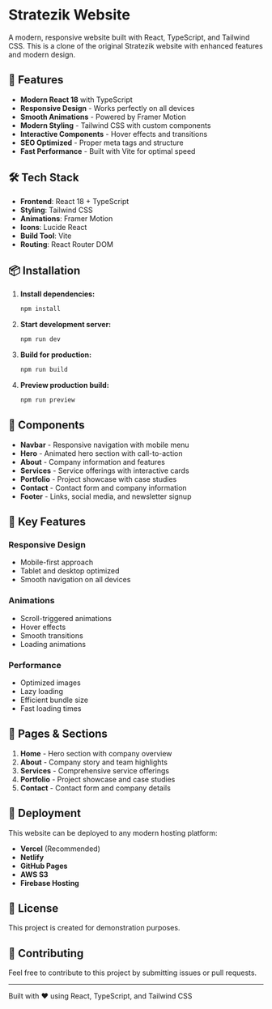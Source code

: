 # Stratezik Website

A modern, responsive website built with React, TypeScript, and Tailwind CSS. This is a clone of the original Stratezik website with enhanced features and modern design.

## 🚀 Features

- **Modern React 18** with TypeScript
- **Responsive Design** - Works perfectly on all devices
- **Smooth Animations** - Powered by Framer Motion
- **Modern Styling** - Tailwind CSS with custom components
- **Interactive Components** - Hover effects and transitions
- **SEO Optimized** - Proper meta tags and structure
- **Fast Performance** - Built with Vite for optimal speed

## 🛠️ Tech Stack

- **Frontend**: React 18 + TypeScript
- **Styling**: Tailwind CSS
- **Animations**: Framer Motion
- **Icons**: Lucide React
- **Build Tool**: Vite
- **Routing**: React Router DOM

## 📦 Installation

1. **Install dependencies:**
   ```bash
   npm install
   ```

2. **Start development server:**
   ```bash
   npm run dev
   ```

3. **Build for production:**
   ```bash
   npm run build
   ```

4. **Preview production build:**
   ```bash
   npm run preview
   ```

## 🎨 Components

- **Navbar** - Responsive navigation with mobile menu
- **Hero** - Animated hero section with call-to-action
- **About** - Company information and features
- **Services** - Service offerings with interactive cards
- **Portfolio** - Project showcase with case studies
- **Contact** - Contact form and company information
- **Footer** - Links, social media, and newsletter signup

## 🌟 Key Features

### Responsive Design
- Mobile-first approach
- Tablet and desktop optimized
- Smooth navigation on all devices

### Animations
- Scroll-triggered animations
- Hover effects
- Smooth transitions
- Loading animations

### Performance
- Optimized images
- Lazy loading
- Efficient bundle size
- Fast loading times

## 📱 Pages & Sections

1. **Home** - Hero section with company overview
2. **About** - Company story and team highlights
3. **Services** - Comprehensive service offerings
4. **Portfolio** - Project showcase and case studies
5. **Contact** - Contact form and company details

## 🚀 Deployment

This website can be deployed to any modern hosting platform:

- **Vercel** (Recommended)
- **Netlify**
- **GitHub Pages**
- **AWS S3**
- **Firebase Hosting**

## 📄 License

This project is created for demonstration purposes.

## 🤝 Contributing

Feel free to contribute to this project by submitting issues or pull requests.

---

Built with ❤️ using React, TypeScript, and Tailwind CSS
